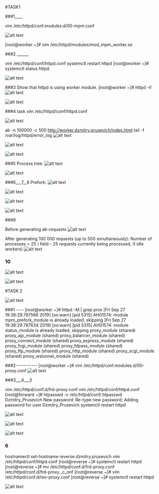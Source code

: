 #TASK1

###1____

vim /etc/httpd/conf.modules.d/00-mpm.conf 

![alt text][logo]

[logo]:https://github.com/Dzmitry-Prusevich/dzmitry_prusevich_homework/blob/apache_day2/1_1.png


[root@worker ~]# vim /etc/httpd/modules/mod_mpm_worker.so 

###2 ______

vim /etc/httpd/conf/httpd.conf 
systemctl restart httpd
[root@worker ~]# systemctl status httpd


![alt text][logo]

[logo]:https://github.com/Dzmitry-Prusevich/dzmitry_prusevich_homework/blob/apache_day2/1_2.png



###3 Show that httpd is using worker module.
[root@worker ~]# httpd -V
![alt text][logo]

[logo]:https://github.com/Dzmitry-Prusevich/dzmitry_prusevich_homework/blob/apache_day2/1_3.png


![alt text][logo]

[logo]:https://github.com/Dzmitry-Prusevich/dzmitry_prusevich_homework/blob/apache_day2/1_4.png


###4 task
vim /etc/httpd/conf/httpd.conf 

![alt text][logo]

[logo]:https://github.com/Dzmitry-Prusevich/dzmitry_prusevich_homework/blob/apache_day2/1_5.png


ab -n 100000 -c 500  http://worker.dzmitry.prusevich/index.html
tail -f /var/log/httpd/error_log 
![alt text][logo]

[logo]:https://github.com/Dzmitry-Prusevich/dzmitry_prusevich_homework/blob/apache_day2/1_4_1.png

![alt text][logo]

[logo]:https://github.com/Dzmitry-Prusevich/dzmitry_prusevich_homework/blob/apache_day2/1_7.png


![alt text][logo]

[logo]:https://github.com/Dzmitry-Prusevich/dzmitry_prusevich_homework/blob/apache_day2/1_9.png



###5 
Process tree:
![alt text][logo]

[logo]:https://github.com/Dzmitry-Prusevich/dzmitry_prusevich_homework/blob/apache_day2/5_2.png

![alt text][logo]

[logo]:https://github.com/Dzmitry-Prusevich/dzmitry_prusevich_homework/blob/apache_day2/5_5.png

###6___7__8
Prefork:
![alt text][logo]

[logo]:https://github.com/Dzmitry-Prusevich/dzmitry_prusevich_homework/blob/apache_day2/6_1.png

![alt text][logo]

[logo]:https://github.com/Dzmitry-Prusevich/dzmitry_prusevich_homework/blob/apache_day2/6_2.png

![alt text][logo]

[logo]:https://github.com/Dzmitry-Prusevich/dzmitry_prusevich_homework/blob/apache_day2/6_3.png


![alt text][logo]

[logo]:https://github.com/Dzmitry-Prusevich/dzmitry_prusevich_homework/blob/apache_day2/6_4.png

###9

Before generating ab-requests
![alt text][logo]

[logo]:https://github.com/Dzmitry-Prusevich/dzmitry_prusevich_homework/blob/apache_day2/9_1.png

After generating 100 000 requests (up to 500 simultaneously):
Number of processes = 25 ( field - 25 requests currently being processed, 0 idle workers)
![alt text][logo]

[logo]:https://github.com/Dzmitry-Prusevich/dzmitry_prusevich_homework/blob/apache_day2/9_2.png

### 10
![alt text][logo]

[logo]:https://github.com/Dzmitry-Prusevich/dzmitry_prusevich_homework/blob/apache_day2/10_1.png

![alt text][logo]

[logo]:https://github.com/Dzmitry-Prusevich/dzmitry_prusevich_homework/blob/apache_day2/


#TASK 2

![alt text][logo]

[logo]:https://github.com/Dzmitry-Prusevich/dzmitry_prusevich_homework/blob/apache_day2/

###1 ----
[root@worker ~]# httpd -M | grep prox
[Fri Sep 27 19:38:29.787566 2019] [so:warn] [pid 5315] AH01574: module mpm_prefork_module is already loaded, skipping
[Fri Sep 27 19:38:29.787634 2019] [so:warn] [pid 5315] AH01574: module status_module is already loaded, skipping
 proxy_module (shared)
 proxy_ajp_module (shared)
 proxy_balancer_module (shared)
 proxy_connect_module (shared)
 proxy_express_module (shared)
 proxy_fcgi_module (shared)
 proxy_fdpass_module (shared)
 proxy_ftp_module (shared)
 proxy_http_module (shared)
 proxy_scgi_module (shared)
 proxy_wstunnel_module (shared)


###2-----------
[root@worker ~]# vim /etc/httpd/conf.modules.d/00-proxy.conf 
![alt text][logo]

[logo]:https://github.com/Dzmitry-Prusevich/dzmitry_prusevich_homework/blob/apache_day2/5.png



###3___4___5

vim /etc/httpd/conf.d/frd-proxy.conf 
vim /etc/httpd/conf/httpd.conf 
[root@forward ~]#  htpasswd -c /etc/httpd/conf/.htpasswd Dzmitry_Prusevich
New password: 
Re-type new password: 
Adding password for user Dzmitry_Prusevich
systemctl restart httpd




![alt text][logo]

[logo]:https://github.com/Dzmitry-Prusevich/dzmitry_prusevich_homework/blob/apache_day2/11_4.png



![alt text][logo]

[logo]:https://github.com/Dzmitry-Prusevich/dzmitry_prusevich_homework/blob/apache_day2/11_3.png






![alt text][logo]

[logo]:https://github.com/Dzmitry-Prusevich/dzmitry_prusevich_homework/blob/apache_day2/11_9.png


### 6

hostnamectl set-hostname reverse.dzmitry.prusevich
vim /etc/httpd/conf/httpd.conf 
[root@reverse ~]# systemctl restart httpd
[root@reverse ~]# mv /etc/httpd/conf.d/frd-proxy.conf /etc/httpd/conf.d/frd-proxy._c_onf
[root@reverse ~]# vim /etc/httpd/conf.d/rev-proxy.conf 
[root@reverse ~]# systemctl restart httpd


![alt text][logo]

[logo]:https://github.com/Dzmitry-Prusevich/dzmitry_prusevich_homework/blob/apache_day2/11_11.png


